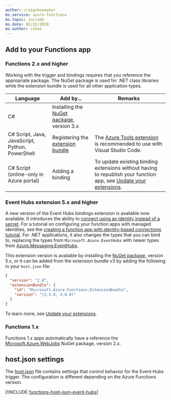 ```yaml
---
author: craigshoemaker
ms.service: azure-functions
ms.topic: include
ms.date: 02/21/2020
ms.author: cshoe
---
```


## Add to your Functions app

### Functions 2.x and higher

Working with the trigger and bindings requires that you reference the appropriate package. The NuGet package is used for .NET class libraries while the extension bundle is used for all other application types.

| Language                                        | Add by...                                   | Remarks 
|-------------------------------------------------|---------------------------------------------|-------------|
| C#                                              | Installing the [NuGet package], version 3.x | |
| C# Script, Java, JavaScript, Python, PowerShell | Registering the [extension bundle]          | The [Azure Tools extension] is recommended to use with Visual Studio Code. |
| C# Script (online-only in Azure portal)         | Adding a binding                            | To update existing binding extensions without having to republish your function app, see [Update your extensions]. |

[NuGet package]: https://www.nuget.org/packages/Microsoft.Azure.WebJobs.Extensions.EventHubs
[core tools]: ../articles/azure-functions/functions-run-local.md
[extension bundle]: ../articles/azure-functions/functions-bindings-register.md#extension-bundles
[Update your extensions]: ../articles/azure-functions/functions-bindings-register.md
[Azure Tools extension]: https://marketplace.visualstudio.com/items?itemName=ms-vscode.vscode-node-azure-pack

### Event Hubs extension 5.x and higher

A new version of the Event Hubs bindings extension is available now available. It introduces the ability to [connect using an identity instead of a secret](../articles/azure-functions/functions-reference.md#configure-an-identity-based-connection). For a tutorial on configuring your function apps with managed identities, see the [creating a function app with identity-based connections tutorial](../articles/azure-functions/functions-identity-based-connections-tutorial.md). For .NET applications, it also changes the types that you can bind to, replacing the types from `Microsoft.Azure.EventHubs` with newer types from [Azure.Messaging.EventHubs](/dotnet/api/azure.messaging.eventhubs).

This extension version is available by installing the [NuGet package], version 5.x, or it can be added from the extension bundle v3 by adding the following in your `host.json` file:

```json
{
  "version": "2.0",
  "extensionBundle": {
    "id": "Microsoft.Azure.Functions.ExtensionBundle",
    "version": "[3.3.0, 4.0.0)"
  }
}
```

To learn more, see [Update your extensions].

[core tools]: ./functions-run-local.md
[extension bundle]: ./functions-bindings-register.md#extension-bundles
[NuGet package]: https://www.nuget.org/packages/Microsoft.Azure.WebJobs.Extensions.EventHubs/
[Update your extensions]: ./functions-bindings-register.md
[Azure Tools extension]: https://marketplace.visualstudio.com/items?itemName=ms-vscode.vscode-node-azure-pack

### Functions 1.x

Functions 1.x apps automatically have a reference the [Microsoft.Azure.WebJobs](https://www.nuget.org/packages/Microsoft.Azure.WebJobs) NuGet package, version 2.x.

## host.json settings
<a name="host-json"></a>

The [host.json](../articles/azure-functions/functions-host-json.md#eventhub) file contains settings that control behavior for the Event Hubs trigger. The configuration is different depending on the Azure Functions version.

[!INCLUDE [functions-host-json-event-hubs](../articles/azure-functions/../../includes/functions-host-json-event-hubs.md)]